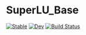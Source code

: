 # SuperLU_Base

[![Stable](https://img.shields.io/badge/docs-stable-blue.svg)](https://Wimmerer.github.io/SuperLU_Base.jl/stable/)
[![Dev](https://img.shields.io/badge/docs-dev-blue.svg)](https://Wimmerer.github.io/SuperLU_Base.jl/dev/)
[![Build Status](https://github.com/Wimmerer/SuperLU_Base.jl/actions/workflows/CI.yml/badge.svg?branch=main)](https://github.com/Wimmerer/SuperLU_Base.jl/actions/workflows/CI.yml?query=branch%3Amain)
